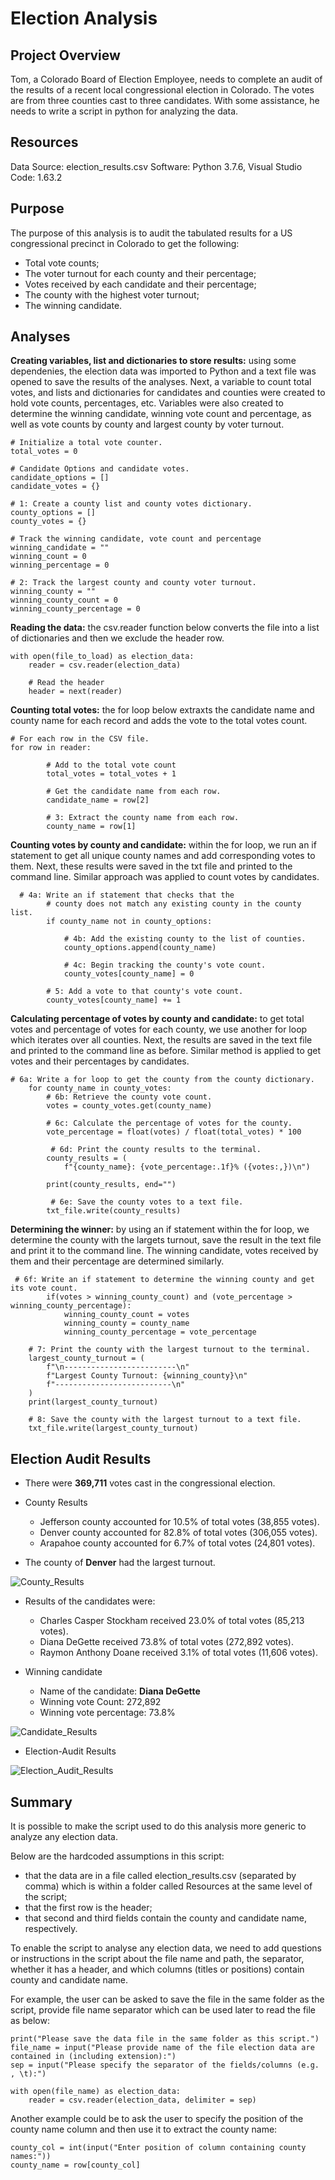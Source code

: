 # Election Analysis

## Project Overview
Tom, a Colorado Board of Election Employee, needs to complete an audit of the results of a recent local congressional election in Colorado. The votes are from three counties cast to three candidates. With some assistance, he needs to write a script in python for analyzing the data.

## Resources
Data Source: election_results.csv
Software: Python 3.7.6, Visual Studio Code: 1.63.2

## Purpose

The purpose of this analysis is to audit the tabulated results for a US congressional precinct in Colorado to get the following:

- Total vote counts;
- The voter turnout for each county and their percentage;
- Votes received by each candidate and their percentage;
- The county with the highest voter turnout;
- The winning candidate.

## Analyses

**Creating variables, list and dictionaries to store results:** using some dependenies, the election data was imported to Python and a text file was opened to save the results of the analyses. Next, a variable to count total votes, and lists and dictionaries for candidates and counties were created to hold vote counts, percentages, etc. Variables were also created to determine the winning candidate, winning vote count and percentage, as well as vote counts by county and largest county by voter turnout.

```
# Initialize a total vote counter.
total_votes = 0

# Candidate Options and candidate votes.
candidate_options = []
candidate_votes = {}

# 1: Create a county list and county votes dictionary.
county_options = []
county_votes = {}

# Track the winning candidate, vote count and percentage
winning_candidate = ""
winning_count = 0
winning_percentage = 0

# 2: Track the largest county and county voter turnout.
winning_county = ""
winning_county_count = 0
winning_county_percentage = 0
```

**Reading the data:** the csv.reader function below converts the file into a list of dictionaries and then we exclude the header row.

```
with open(file_to_load) as election_data:
    reader = csv.reader(election_data)

    # Read the header
    header = next(reader)
```

**Counting total votes:** the for loop below extraxts the candidate name and county name for each record and adds the vote to the total votes count.

```
# For each row in the CSV file.
for row in reader:

        # Add to the total vote count
        total_votes = total_votes + 1

        # Get the candidate name from each row.
        candidate_name = row[2]

        # 3: Extract the county name from each row.
        county_name = row[1]
```

**Counting votes by county and candidate:** within the for loop, we run an if statement to get all unique county names and add corresponding votes to them. Next, these results were saved in the txt file and printed to the command line. Similar approach was applied to count votes by candidates.

```
  # 4a: Write an if statement that checks that the
        # county does not match any existing county in the county list.
        if county_name not in county_options:
           
            # 4b: Add the existing county to the list of counties.
            county_options.append(county_name)

            # 4c: Begin tracking the county's vote count.
            county_votes[county_name] = 0

        # 5: Add a vote to that county's vote count.
        county_votes[county_name] += 1
```

**Calculating percentage of votes by county and candidate:** to get total votes and percentage of votes for each county, we use another for loop which iterates over all counties. Next, the results are saved in the text file and printed to the command line as before. Similar method is applied to get votes and their percentages by candidates.

```
# 6a: Write a for loop to get the county from the county dictionary.
    for county_name in county_votes:
        # 6b: Retrieve the county vote count.
        votes = county_votes.get(county_name)
        
        # 6c: Calculate the percentage of votes for the county.
        vote_percentage = float(votes) / float(total_votes) * 100

         # 6d: Print the county results to the terminal.
        county_results = (
            f"{county_name}: {vote_percentage:.1f}% ({votes:,})\n")

        print(county_results, end="")
        
         # 6e: Save the county votes to a text file.
        txt_file.write(county_results)
```

**Determining the winner:** by using an if statement within the for loop, we determine the county with the largets turnout, save the result in the text file and print it to the command line. The winning candidate, votes received by them and their percentage are determined similarly.

```
 # 6f: Write an if statement to determine the winning county and get its vote count.
        if(votes > winning_county_count) and (vote_percentage > winning_county_percentage):
            winning_county_count = votes
            winning_county = county_name
            winning_county_percentage = vote_percentage

    # 7: Print the county with the largest turnout to the terminal.
    largest_county_turnout = (
        f"\n-------------------------\n"
        f"Largest County Turnout: {winning_county}\n"
        f"--------------------------\n"
    )
    print(largest_county_turnout)

    # 8: Save the county with the largest turnout to a text file.
    txt_file.write(largest_county_turnout)
```

## Election Audit Results
- There were **369,711** votes cast in the congressional election.

- County Results

    - Jefferson county accounted for 10.5% of total votes (38,855 votes).
    - Denver county accounted for 82.8% of total votes (306,055 votes).
    - Arapahoe county accounted for 6.7% of total votes (24,801 votes).

- The county of **Denver** had the largest turnout.

![County_Results](https://github.com/Nusratnimme/Election_Analysis/blob/main/Resources/County_Results.png)

- Results of the candidates were:

    - Charles Casper Stockham received 23.0% of total votes (85,213 votes).
    - Diana DeGette received 73.8% of total votes (272,892 votes).
    - Raymon Anthony Doane received 3.1% of total votes (11,606 votes).

- Winning candidate

    - Name of the candidate: **Diana DeGette**
    - Winning vote Count: 272,892
    - Winning vote percentage: 73.8%

![Candidate_Results](https://github.com/Nusratnimme/Election_Analysis/blob/main/Resources/Candidate_Results.png)

- Election-Audit Results

![Election_Audit_Results](https://github.com/Nusratnimme/Election_Analysis/blob/main/Resources/Final_Election_Results.png)

## Summary
It is possible to make the script used to do this analysis more generic to analyze any election data.

Below are the hardcoded assumptions in this script:
- that the data are in a file called election_results.csv (separated by comma) which is within a folder called Resources at the same level of the script;
- that the first row is the header;
- that second and third fields contain the county and candidate name, respectively.

To enable the script to analyse any election data, we need to add questions or instructions in the script about the file name and path, the separator, whether it has a header, and which columns (titles or positions) contain county and candidate name.

For example, the user can be asked to save the file in the same folder as the script, provide file name separator which can be used later to read the file as below:

```
print("Please save the data file in the same folder as this script.")
file_name = input("Please provide name of the file election data are contained in (including extension):")
sep = input("Please specify the separator of the fields/columns (e.g. , \t):")

with open(file_name) as election_data:
    reader = csv.reader(election_data, delimiter = sep)
```

Another example could be to ask the user to specify the position of the county name column and then use it to extract the county name:

```
county_col = int(input("Enter position of column containing county names:"))
county_name = row[county_col]
```
